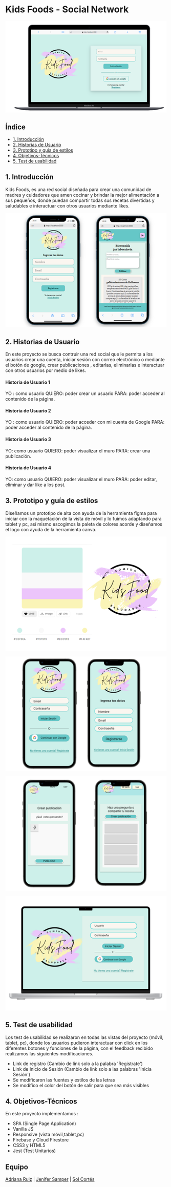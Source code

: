 # Kids Foods - Social Network

![Imágen de la vista de logeo](./src/images/Inicio_login.png)

## Índice

* [1. Introducción](#1-Introducción)
* [2. Historias de Usuario](#2-Historias-de-Usuario)
* [3. Prototipo y guía de estilos ](#3-Prototipo-y-guía-de-estilos)
* [4. Objetivos-Técnicos](#4-Objetivos-Técnicos)
* [5. Test de usabilidad](#5-Test-de-usabilidad)

## 1. Introducción

Kids Foods, es una red social diseñada para crear una comunidad de madres y cuidadores que amen cocinar y brindar la mejor alimentación a sus pequeños, donde puedan compartir todas sus recetas divertidas y saludables e interactuar con otros usuarios mediante likes.

![Imágen de la vista móvil de registro y muro](./src/images/vista_movil.png)

## 2. Historias de Usuario

En este proyecto se busca contruir una red social que le permita a los usuarios crear una cuenta, iniciar sesión con correo electrónico o mediante el botón de google, crear publicaciones , editarlas, eliminarlas e interactuar con otros usuarios por medio de likes.

#### Historia de Usuario 1
YO : como usuario
QUIERO: poder crear un usuario
PARA: poder acceder al contenido de la página.

#### Historia de Usuario 2
YO : como usuario
QUIERO: poder acceder con mi cuenta de Google
PARA: poder acceder al contenido de la página.

#### Historia de Usuario 3
YO: como usuario
QUIERO: poder visualizar el muro
PARA: crear una publicación.

#### Historia de Usuario 4
YO: como usuario
QUIERO: poder visualizar el muro
PARA: poder editar, eliminar y dar like a los post.


## 3. Prototipo y guía de estilos 

Diseñamos un prototipo de alta con ayuda de la herramienta figma para iniciar con la maquetación de la vista de móvil y lo fuimos adaptando para tablet y pc, así mismo escogimos la paleta de colores acorde y diseñamos el logo con ayuda de la herramienta canva.

![Imágen guía de estilos](./src/images/guias_estilos.png)

![Imágen de prototipo móvil de la vista inicio y registro](./src/images/prototipo_inicio.png)

![Imágen de prototipo móvil de la vista muro](./src/images/prototipo_muro.png)

![Imágen de prototipo móvil de la vista inicio de pc](./src/images/prototipo_pc.png)

## 5. Test de usabilidad

Los test de usabilidad se realizaron en todas las vistas del proyecto (móvil, tablet, pc), donde los usuarios pudieron interactuar con click en los diferentes botones y funciones de la página, con el feedback recibido realizamos las siguientes modificaciones.

* Link de registro (Cambio de link solo a la palabra 'Registrate')
* Link de Inicio de Sesión (Cambio de link solo a las palabras 'Inicia Sesión')
* Se modificaron las fuentes y estilos de las letras
* Se modifico el color del botón de salir para que sea más visibles

## 4. Objetivos-Técnicos

En este proyecto implementamos :

* SPA (Single Page Application)
* Vanilla JS
* Responsive (vista móvil,tablet,pc)
* Firebase y Cloud Firestore
* CSS3 y HTML5
* Jest (Test Unitarios)



## Equipo

[Adriana Ruiz](https://github.com/adrianamariaruiz) | [Jenifer Samper](https://github.com/jeniferSamper) | [Sol Cortés](https://github.com/solcortes2018)